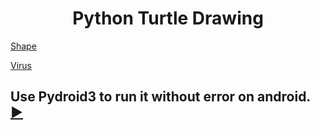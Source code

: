 <h1 align=center>Python Turtle Drawing </h1>

[Shape](drawing/shape.md)

[Virus](drawing/virus.md)

## Use Pydroid3 to run it without error on android. [►](https://play.google.com/store/apps/details?id=ru.iiec.pydroid3)

